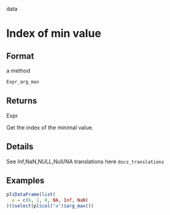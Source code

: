 data

# Index of min value

## Format

a method

```r
Expr_arg_max
```

## Returns

Expr

Get the index of the minimal value.

## Details

See Inf,NaN,NULL,Null/NA translations here `docs_translations`

## Examples

```r
pl$DataFrame(list(
  a = c(6, 1, 0, NA, Inf, NaN)
))$select(pl$col("a")$arg_max())
```